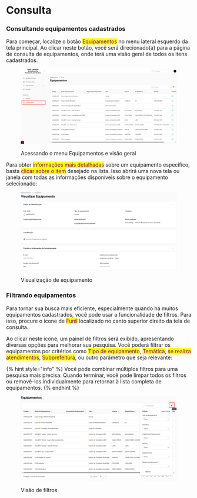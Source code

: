 # Consulta

### Consultando equipamentos cadastrados

Para começar, localize o botão <mark style="color:purple;">Equipamentos</mark> no menu lateral esquerdo da tela principal. Ao clicar neste botão, você será direcionado(a) para a página de consulta de equipamentos, onde terá uma visão geral de todos os itens cadastrados.

<figure><img src="../.gitbook/assets/image (47).png" alt=""><figcaption><p>Acessando o menu Equipamentos e visão geral</p></figcaption></figure>

Para obter <mark style="color:purple;">informações mais detalhadas</mark> sobre um equipamento específico, basta <mark style="color:purple;">clicar sobre o item</mark> desejado na lista. Isso abrirá uma nova tela ou janela com todas as informações disponíveis sobre o equipamento selecionado:

<figure><img src="../.gitbook/assets/image (45).png" alt=""><figcaption><p>Visualização de equipamento</p></figcaption></figure>

### Filtrando equipamentos

Para tornar sua busca mais eficiente, especialmente quando há muitos equipamentos cadastrados, você pode usar a funcionalidade de filtros. Para isso, procure o ícone de <mark style="color:purple;">Funil</mark> localizado no canto superior direito da tela de consulta.

Ao clicar neste ícone, um painel de filtros será exibido, apresentando diversas opções para melhorar sua pesquisa. Você poderá filtrar os equipamentos por critérios como <mark style="color:purple;">Tipo de equipamento</mark>, <mark style="color:purple;">Temática</mark>, <mark style="color:purple;">se realiza atendimentos</mark>, <mark style="color:purple;">Subprefeitura</mark>, ou outro parâmetro que seja relevante:

{% hint style="info" %}
Você pode combinar múltiplos filtros para uma pesquisa mais precisa. Quando terminar, você pode limpar todos os filtros ou removê-los individualmente para retornar à lista completa de equipamentos.
{% endhint %}

<figure><img src="../.gitbook/assets/image (48).png" alt=""><figcaption><p>Visão de filtros</p></figcaption></figure>


